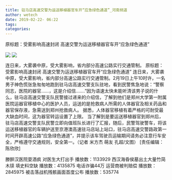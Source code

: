 ```yaml
---
title: 驻马店高速交警为运送移植器官车开“应急绿色通道”_河南频道
author: wetech
date: 2019-02-22- 06:22
tags: 
categories: 
---
```

原标题：受雾影响高速封闭 高速交警为运送移植器官车开“应急绿色通道”
<!-- more -->
                
<img align="center" border="0" src="http://mengma.jinbw.com.cn/upload/20190221/20190221203536_193.jpg" />
                
<img align="center" border="0" src="http://p2.ifengimg.com/a/2016/0810/204c433878d5cf9size1_w16_h16.png" />
            
连日来，大雾袭中原，受大雾影响，省内部分高速公路实行交通管制。
原标题：受雾影响高速封闭 高速交警为运送移植器官车开“应急绿色通道”
连日来，大雾袭中原，受大雾影响，省内部分高速公路实行交通管制。2月19日上午10时许，一名男子神色慌张急匆匆地跑到驻马店高速交警支队驻地，看到民警焦急地说：“警察同志，医院的器官……，这是介绍信…….”因为语速太快未能听清该男子说的什么，驻马店高速交警支队民警接过递来的介绍信，了解到他们是郑州大学第一附属医院运器官移植中心的医护人员，运送的是抢救病人所需的人体器官及相关药品和器官保存液，急需送到郑州抢救病人。
据悉，人体器官移植有着严格的可耐受最大缺血时间，这为器官转运设置了上限。
当了解到是要运送移植器官到郑州后，驻马店高速交警支队民警立即向值班队长进行了汇报，随后，民警驾驶警车，将该运送移植器官的车辆护送至京港澳高速驻马店站上站口，驻马店高速交警路政第一时间开辟高速公路“应急绿色通道”，并提示该车驾驶员运输期间请务必注意行车安全，严格遵守交通规则，安全第一。（记者 米方杰 萌友 孔超/文图）
[责任编辑：陈欣欣]
            
滕醉汉医院耍酒疯 对医生大打出手
播放数：1133929
西汉海昏侯墓出土大量竹简木牍 填史料空缺
播放数：4135875
电话诈骗44万 运营商被判赔偿
播放数：2845975
被击落战机残骸画面首度公布
播放数：535774
